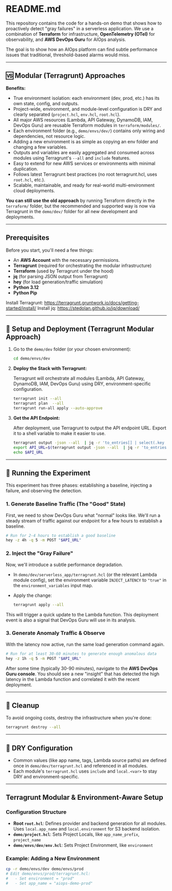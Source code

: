 # README.md

This repository contains the code for a hands-on demo that shows how to proactively detect "gray failures" in a serverless application. We use a combination of **Terraform** for infrastructure, **OpenTelemetry (OTel)** for observability, and **AWS DevOps Guru** for AIOps analysis.

The goal is to show how an AIOps platform can find subtle performance issues that traditional, threshold-based alarms would miss.

---

## 🆚 Modular (Terragrunt) Approaches

**Benefits:**
- True environment isolation: each environment (dev, prod, etc.) has its own state, config, and outputs.
- Project-wide, environment, and module-level configuration is DRY and clearly separated (`project.hcl`, `env.hcl`, `root.hcl`).
- All major AWS resources (Lambda, API Gateway, DynamoDB, IAM, DevOps Guru) are reusable Terraform modules in `terraform/modules/`.
- Each environment folder (e.g., `demo/envs/dev/`) contains only wiring and dependencies, not resource logic.
- Adding a new environment is as simple as copying an env folder and changing a few variables.
- Outputs and variables are easily aggregated and consumed across modules using Terragrunt's `--all` and `include` features.
- Easy to extend for new AWS services or environments with minimal duplication.
- Follows latest Terragrunt best practices (no root terragrunt.hcl, uses `root.hcl`, etc.).
- Scalable, maintainable, and ready for real-world multi-environment cloud deployments.

**You can still use the old approach** by running Terraform directly in the `terraform/` folder, but the recommended and supported way is now via Terragrunt in the `demo/dev/` folder for all new development and deployments.

---

## **Prerequisites**

Before you start, you'll need a few things:

- An **AWS Account** with the necessary permissions.
- **Terragrunt** (required for orchestrating the modular infrastructure)
- **Terraform** (used by Terragrunt under the hood)
- **jq** (for parsing JSON output from Terragrunt)
- **hey** (for load generation/traffic simulation)
- **Python 3.12**
- **Python Pip**

Install Terragrunt: https://terragrunt.gruntwork.io/docs/getting-started/install/
Install jq: https://stedolan.github.io/jq/download/

---

## **🚀 Setup and Deployment (Terragrunt Modular Approach)**

1. Go to the `demo/dev` folder (or your chosen environment):

    ```bash
    cd demo/envs/dev
    ```

2. **Deploy the Stack with Terragrunt:**

    Terragrunt will orchestrate all modules (Lambda, API Gateway, DynamoDB, IAM, DevOps Guru) using DRY, environment-specific configuration.

    ```bash
    terragrunt init --all
    terragrunt plan  --all
    terragrunt run-all apply --auto-approve
    ```

3. **Get the API Endpoint:**

    After deployment, use Terragrunt to output the API endpoint URL. Export it to a shell variable to make it easier to use.

    ```bash
    terragrunt output -json --all  | jq -r 'to_entries[] | select(.key | test("api_endpoint")) | .value.value'
    export API_URL=$(terragrunt output -json --all  | jq -r 'to_entries[] | select(.key | test("api_endpoint")) | .value.value')
    echo $API_URL
    ```

---

## **🔬 Running the Experiment**

This experiment has three phases: establishing a baseline, injecting a failure, and observing the detection.

### **1. Generate Baseline Traffic (The "Good" State)**

First, we need to show DevOps Guru what "normal" looks like. We'll run a steady stream of traffic against our endpoint for a few hours to establish a baseline.

```bash
# Run for 2-4 hours to establish a good baseline
hey -z 4h -q 5 -m POST "$API_URL"
```


### 2. Inject the "Gray Failure"

Now, we'll introduce a subtle performance degradation.

- In `demo/dev/serverless_app/terragrunt.hcl` (or the relevant Lambda module config), set the environment variable `INJECT_LATENCY` to `"true"` in the `environment_variables` input map.

- Apply the change:

    ```bash
    terragrunt apply --all
    ```

This will trigger a quick update to the Lambda function. This deployment event is also a signal that DevOps Guru will use in its analysis.

### 3. Generate Anomaly Traffic & Observe

With the latency now active, run the same load generation command again.

```bash
# Run for at least 30-60 minutes to generate enough anomalous data
hey -z 1h -q 5 -m POST "$API_URL"
```

After some time (typically 30-90 minutes), navigate to the **AWS DevOps Guru console**. You should see a new "insight" that has detected the high latency in the Lambda function and correlated it with the recent deployment.

---

## 🧹 Cleanup

To avoid ongoing costs, destroy the infrastructure when you're done:

```bash
terragrunt destroy --all
```
---

## 🧩 DRY Configuration

- Common values (like app name, tags, Lambda source paths) are defined once in `demo/dev/terragrunt.hcl` and referenced in all modules.
- Each module's `terragrunt.hcl` uses `include` and `local.<var>` to stay DRY and environment-specific.

---

## Terragrunt Modular & Environment-Aware Setup

### Configuration Structure

- **Root `root.hcl`**: Defines provider and backend generation for all modules. Uses `local.app_name` and `local.environment` for S3 backend isolation.
- **`demo/project.hcl`**: Sets Project Locals, like `app_name_prefix`, `project_name`
- **`demo/envs/dev/env.hcl`**: Sets Project Environment, like `environment`

### Example: Adding a New Environment

```bash
cp -r demo/envs/dev demo/envs/prod
# Edit demo/envs/prod/terragrunt.hcl:
#   - Set environment = "prod"
#   - Set app_name = "aiops-demo-prod"
```
